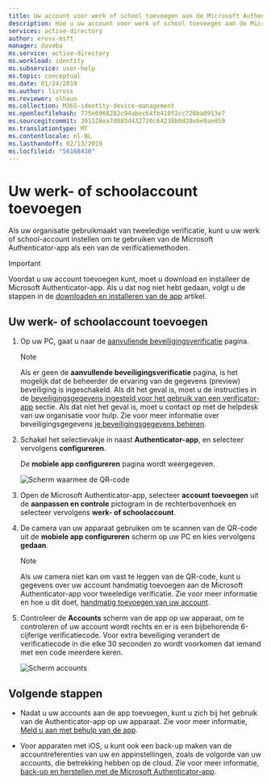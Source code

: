 ```yaml
---
title: Uw account voor werk of school toevoegen aan de Microsoft Authenticator-app - Azure Active Directory | Microsoft Docs
description: Hoe u uw account voor werk of school toevoegen aan de Microsoft Authenticator-app voor tweeledige verificatie.
services: active-directory
author: eross-msft
manager: daveba
ms.service: active-directory
ms.workload: identity
ms.subservice: user-help
ms.topic: conceptual
ms.date: 01/24/2019
ms.author: lizross
ms.reviewer: olhaun
ms.collection: M365-identity-device-management
ms.openlocfilehash: 775e6968282c94abec64fb410f2cc720ba0913e7
ms.sourcegitcommit: 301128ea7d883d432720c64238b0d28ebe9aed59
ms.translationtype: MT
ms.contentlocale: nl-NL
ms.lasthandoff: 02/13/2019
ms.locfileid: "56168430"
---
```

# <a name="add-your-work-or-school-account"></a>Uw werk- of schoolaccount toevoegen
Als uw organisatie gebruikmaakt van tweeledige verificatie, kunt u uw werk of school-account instellen om te gebruiken van de Microsoft Authenticator-app als een van de verificatiemethoden.

>[!Important]
>Voordat u uw account toevoegen kunt, moet u download en installeer de Microsoft Authenticator-app. Als u dat nog niet hebt gedaan, volgt u de stappen in de [downloaden en installeren van de app](user-help-auth-app-download-install.md) artikel.

## <a name="add-your-work-or-school-account"></a>Uw werk- of schoolaccount toevoegen

1. Op uw PC, gaat u naar de [aanvullende beveiligingsverificatie](https://aka.ms/mfasetup) pagina.

    >[!Note]
    >Als er geen de **aanvullende beveiligingsverificatie** pagina, is het mogelijk dat de beheerder de ervaring van de gegevens (preview) beveiliging is ingeschakeld. Als dit het geval is, moet u de instructies in de [beveiligingsgegevens ingesteld voor het gebruik van een verificator-app](security-info-setup-auth-app.md) sectie. Als dat niet het geval is, moet u contact op met de helpdesk van uw organisatie voor hulp. Zie voor meer informatie over beveiligingsgegevens [je beveiligingsgegevens beheren](security-info-manage-settings.md).

2. Schakel het selectievakje in naast **Authenticator-app**, en selecteer vervolgens **configureren**.

    De **mobiele app configureren** pagina wordt weergegeven.
    
    ![Scherm waarmee de QR-code](./media/user-help-auth-app-download-install/auth-app-barcode.png)

3. Open de Microsoft Authenticator-app, selecteer **account toevoegen** uit de **aanpassen en controle** pictogram in de rechterbovenhoek en selecteer vervolgens **werk- of schoolaccount**.

4. De camera van uw apparaat gebruiken om te scannen van de QR-code uit de **mobiele app configureren** scherm op uw PC en kies vervolgens **gedaan**.

    >[!Note]
    >Als uw camera niet kan om vast te leggen van de QR-code, kunt u gegevens over uw account handmatig toevoegen aan de Microsoft Authenticator-app voor tweeledige verificatie. Zie voor meer informatie en hoe u dit doet, [handmatig toevoegen van uw account](user-help-auth-app-add-account-manual.md).

5. Controleer de **Accounts** scherm van de app op uw apparaat, om te controleren of uw account wordt rechts en er is een bijbehorende 6-cijferige verificatiecode. Voor extra beveiliging verandert de verificatiecode in die elke 30 seconden zo wordt voorkomen dat iemand met een code meerdere keren.

    ![Scherm accounts](./media/user-help-auth-app-download-install/auth-app-accounts.png)

## <a name="next-steps"></a>Volgende stappen

- Nadat u uw accounts aan de app toevoegen, kunt u zich bij het gebruik van de Authenticator-app op uw apparaat. Zie voor meer informatie, [Meld u aan met behulp van de app](user-help-auth-app-sign-in.md).

- Voor apparaten met iOS, u kunt ook een back-up maken van de accountreferenties van uw en appinstellingen, zoals de volgorde van uw accounts, die betrekking hebben op de cloud. Zie voor meer informatie, [back-up en herstellen met de Microsoft Authenticator-app](user-help-auth-app-backup-recovery.md).
